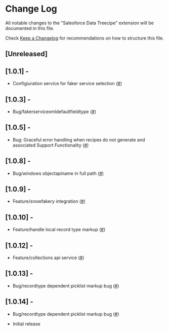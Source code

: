 # Change Log

All notable changes to the "Salesforce Data Treecipe" extension will be documented in this file.

Check [Keep a Changelog](http://keepachangelog.com/) for recommendations on how to structure this file.

## [Unreleased]

## [1.0.1] - 
- Configiuration service for faker service selection ([#](https://github.com/jdschleicher/Salesforce-Data-Treecipe/pull/1))

## [1.0.3] - 
- Bug/fakerservicexmldefaultfieldtype ([#](https://github.com/jdschleicher/Salesforce-Data-Treecipe/pull/3))

## [1.0.5] - 
- Bug: Graceful error handling when recipes do not generate and associated Support Functionality ([#](https://github.com/jdschleicher/Salesforce-Data-Treecipe/pull/5))

## [1.0.8] - 
- Bug/windows objectapiname in full path ([#](https://github.com/jdschleicher/Salesforce-Data-Treecipe/pull/8))

## [1.0.9] - 
- Feature/snowfakery integration ([#](https://github.com/jdschleicher/Salesforce-Data-Treecipe/pull/9))

## [1.0.10] - 
- Feature/handle local record type markup ([#](https://github.com/jdschleicher/Salesforce-Data-Treecipe/pull/10))

## [1.0.12] - 
- Feature/collections api service ([#](https://github.com/jdschleicher/Salesforce-Data-Treecipe/pull/12))

## [1.0.13] - 
- Bug/recordtype dependent picklist markup bug ([#](https://github.com/jdschleicher/Salesforce-Data-Treecipe/pull/13))

## [1.0.14] - 
- Bug/recordtype dependent picklist markup bug ([#](https://github.com/jdschleicher/Salesforce-Data-Treecipe/pull/14))


- Initial release
